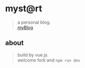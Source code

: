 # myst@rt

> a personal blog.  
>[myBlog](http://dovahkiin.top)

## about
>build by vue.js.  
>welcome fork and ``npm run dev``

